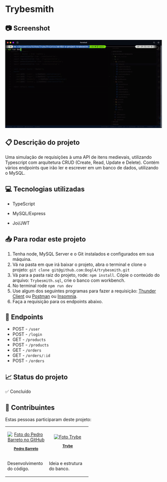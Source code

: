 
# Trybesmith

## 📷 Screenshot

![Screenshot](./trybesmith.gif)

  

## 📋 Descrição do projeto

Uma simulação de requisições à uma API de itens medievais, utilizando Typescript com arquitetura CRUD (Create, Read, Update e Delete). Contém vários endpoints que irão ler e escrever em um banco de dados, utilizando o MySQL.

  

## 💻 Tecnologias utilizadas

- TypeScript

- MySQL/Express

- Joi/JWT

##  :inbox_tray: Para rodar este projeto
1. Tenha node, MySQL Server e o Git instalados e configurados em sua máquina.
2.  Vá na pasta em que irá baixar o projeto, abra o terminal e clone o projeto: `git clone git@github.com:Dogl4/trybesmith.git`
3. Vá para a pasta raiz do projeto, rode: `npm install`. Cópie o conteúdo do arquivo: `Trybesmith.sql`, crie o banco com workbench.
4. No terminal rode `npm run dev`
5.  Use algum dos seguintes programas para fazer a requisição:  [Thunder Client](https://www.thunderclient.com/) ou [Postman](https://www.postman.com/) ou [Insomnia](https://insomnia.rest/).
6. Faça a requisição para os endpoints abaixo.

## :balloon: Endpoints
- POST - `/user`
- POST - `/login`
- GET - `/products`
- POST - `/products`
- GET - `/orders`
- GET - `/orders/:id`
- POST - `/orders`

## 📈 Status do projeto

✅ Concluído

  

## :busts_in_silhouette: Contribuintes

  

Estas pessoas participaram deste projeto:

  

<table>

<tr  style="width:120px">

<td  align="center">

<a  target=”_blank”  href="https://github.com/Dogl4">

<img  src="https://avatars.githubusercontent.com/u/85720722?s=400&u=c260de98c1eee20df67d72857c3bcc8682fed68a&v=4"  width="100px;"  alt="Foto do Pedro Barreto no GitHub"/><br>

<sub>

<b>Pedro Barreto</b>

</sub>

</a>

</td>

<td  align="center">

<a  target=”_blank”  href="https://github.com/betrybe">

<img  src="https://avatars.githubusercontent.com/u/55410300?s=200&v=4"  width="100px;"  alt="Foto Trybe"/><br>

<sub>

<b>Trybe</b>

</sub>

</a>

</td>

</tr>

<td  width="120px;">

Desenvolvimento do código.

</td>

<td  width="120px;">

Ideia e estrutura do banco.

</td>

</th>

</table>

  
  

<!--

## 🚀 Links

- Design do projeto no Figma: [Link]()

- Site em produção: [Link]() -->
